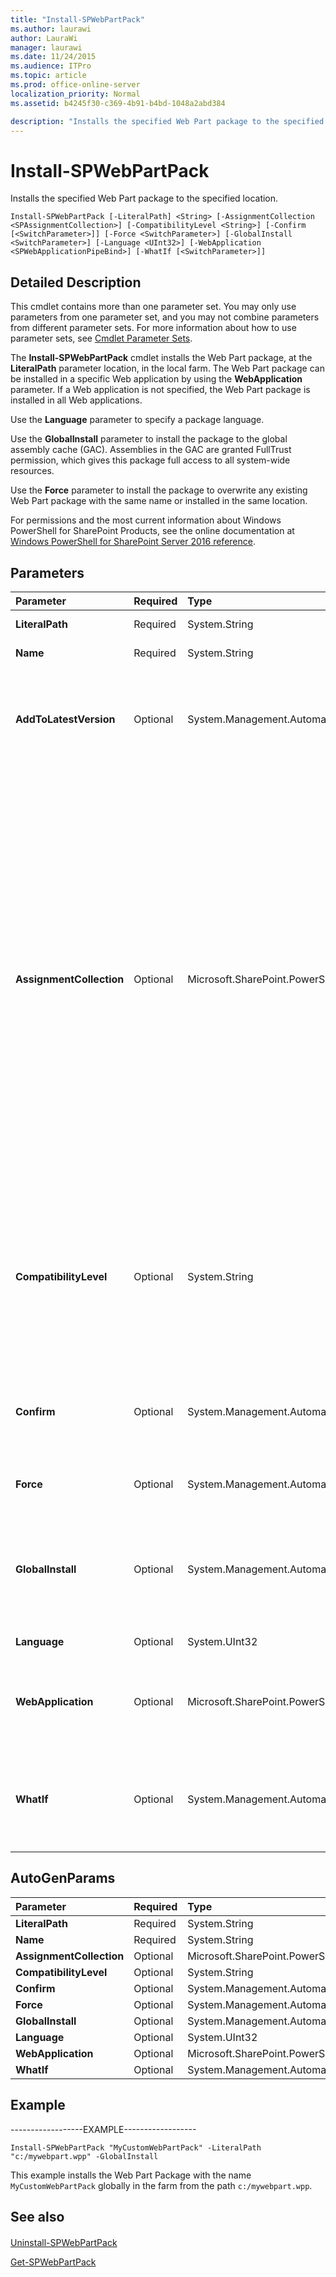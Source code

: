 ```yaml
---
title: "Install-SPWebPartPack"
ms.author: laurawi
author: LauraWi
manager: laurawi
ms.date: 11/24/2015
ms.audience: ITPro
ms.topic: article
ms.prod: office-online-server
localization_priority: Normal
ms.assetid: b4245f30-c369-4b91-b4bd-1048a2abd384

description: "Installs the specified Web Part package to the specified location."
---
```


# Install-SPWebPartPack

Installs the specified Web Part package to the specified location.
  
```
Install-SPWebPartPack [-LiteralPath] <String> [-AssignmentCollection <SPAssignmentCollection>] [-CompatibilityLevel <String>] [-Confirm [<SwitchParameter>]] [-Force <SwitchParameter>] [-GlobalInstall <SwitchParameter>] [-Language <UInt32>] [-WebApplication <SPWebApplicationPipeBind>] [-WhatIf [<SwitchParameter>]]

```

## Detailed Description

This cmdlet contains more than one parameter set. You may only use parameters from one parameter set, and you may not combine parameters from different parameter sets. For more information about how to use parameter sets, see [Cmdlet Parameter Sets](https://go.microsoft.com/fwlink/?LinkID=187810).
  
The **Install-SPWebPartPack** cmdlet installs the Web Part package, at the **LiteralPath** parameter location, in the local farm. The Web Part package can be installed in a specific Web application by using the **WebApplication** parameter. If a Web application is not specified, the Web Part package is installed in all Web applications. 
  
Use the **Language** parameter to specify a package language. 
  
Use the **GlobalInstall** parameter to install the package to the global assembly cache (GAC). Assemblies in the GAC are granted FullTrust permission, which gives this package full access to all system-wide resources. 
  
Use the **Force** parameter to install the package to overwrite any existing Web Part package with the same name or installed in the same location. 
  
For permissions and the most current information about Windows PowerShell for SharePoint Products, see the online documentation at [Windows PowerShell for SharePoint Server 2016 reference](https://go.microsoft.com/fwlink/p/?LinkId=671715).
  
## Parameters

|**Parameter**|**Required**|**Type**|**Description**|
|:-----|:-----|:-----|:-----|
|**LiteralPath** <br/> |Required  <br/> |System.String  <br/> |Specifies the exact path to the Web Part package.  <br/> |
|**Name** <br/> |Required  <br/> |System.String  <br/> |Specifies the name of the Web Part package to install.  <br/> |
|**AddToLatestVersion** <br/> |Optional  <br/> |System.Management.Automation.SwitchParameter  <br/> |Specifies whether to install the solution to the latest version directories or to use only the current version that is tracked in the cab file. The default value is to not add to the latest version directories.  <br/> |
|**AssignmentCollection** <br/> |Optional  <br/> |Microsoft.SharePoint.PowerShell.SPAssignmentCollection  <br/> |Manages objects for the purpose of proper disposal. Use of objects, such as **SPWeb** or **SPSite**, can use large amounts of memory and use of these objects in Windows PowerShell scripts requires proper memory management. Using the **SPAssignment** object, you can assign objects to a variable and dispose of the objects after they are needed to free up memory. When **SPWeb**, **SPSite**, or **SPSiteAdministration** objects are used, the objects are automatically disposed of if an assignment collection or the **Global** parameter is not used.  <br/> > [!NOTE]> When the **Global** parameter is used, all objects are contained in the global store. If objects are not immediately used, or disposed of by using the **Stop-SPAssignment** command, an out-of-memory scenario can occur.           |
|**CompatibilityLevel** <br/> |Optional  <br/> |System.String  <br/> |Specifies the version of templates to use when creating a new **SPSite** object. This value sets the initial CompatibilityLevel value for the site collection. When this parameter is not specified, the CompatibilityLevel will default to the highest possible version for the web application depending on the SiteCreationMode setting.  <br/> |
|**Confirm** <br/> |Optional  <br/> |System.Management.Automation.SwitchParameter  <br/> |Prompts you for confirmation before executing the command. For more information, type the following command: **get-help about_commonparameters** <br/> |
|**Force** <br/> |Optional  <br/> |System.Management.Automation.SwitchParameter  <br/> |Overwrites any existing Web Part package with the same name or installed in the same location.  <br/> |
|**GlobalInstall** <br/> |Optional  <br/> |System.Management.Automation.SwitchParameter  <br/> |Installs the Web Part package in the global assembly cache (GAC) rather than in the /bin directory of each Web application. This installation makes the Web Part globally accessible on the servers.  <br/> |
|**Language** <br/> |Optional  <br/> |System.UInt32  <br/> |Specifies the language ID for the Web Part package.  <br/> |
|**WebApplication** <br/> |Optional  <br/> |Microsoft.SharePoint.PowerShell.SPWebApplicationPipeBind  <br/> |Specifies the Web application on which to install the Web Part pack. If no Web application is specified, the Web Part pack is installed on all Web applications.  <br/> |
|**WhatIf** <br/> |Optional  <br/> |System.Management.Automation.SwitchParameter  <br/> |Displays a message that describes the effect of the command instead of executing the command. For more information, type the following command: **get-help about_commonparameters** <br/> |
   
## AutoGenParams

|**Parameter**|**Required**|**Type**|**Description**|
|:-----|:-----|:-----|:-----|
|**LiteralPath** <br/> |Required  <br/> |System.String  <br/> ||
|**Name** <br/> |Required  <br/> |System.String  <br/> ||
|**AssignmentCollection** <br/> |Optional  <br/> |Microsoft.SharePoint.PowerShell.SPAssignmentCollection  <br/> ||
|**CompatibilityLevel** <br/> |Optional  <br/> |System.String  <br/> ||
|**Confirm** <br/> |Optional  <br/> |System.Management.Automation.SwitchParameter  <br/> ||
|**Force** <br/> |Optional  <br/> |System.Management.Automation.SwitchParameter  <br/> ||
|**GlobalInstall** <br/> |Optional  <br/> |System.Management.Automation.SwitchParameter  <br/> ||
|**Language** <br/> |Optional  <br/> |System.UInt32  <br/> ||
|**WebApplication** <br/> |Optional  <br/> |Microsoft.SharePoint.PowerShell.SPWebApplicationPipeBind  <br/> ||
|**WhatIf** <br/> |Optional  <br/> |System.Management.Automation.SwitchParameter  <br/> ||
   
## Example

------------------EXAMPLE------------------
  
```
Install-SPWebPartPack "MyCustomWebPartPack" -LiteralPath "c:/mywebpart.wpp" -GlobalInstall
```

This example installs the Web Part Package with the name  `MyCustomWebPartPack` globally in the farm from the path  `c:/mywebpart.wpp`.
  
## See also

#### 

[Uninstall-SPWebPartPack](uninstall-spwebpartpack.md)
  
[Get-SPWebPartPack](get-spwebpartpack.md)

